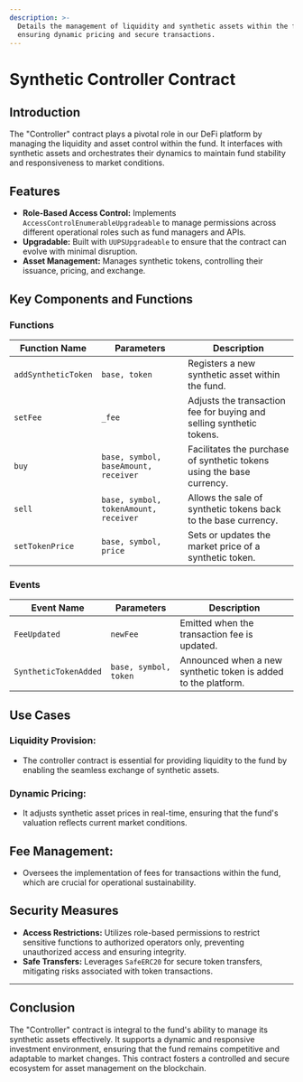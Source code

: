 ```yaml
---
description: >-
  Details the management of liquidity and synthetic assets within the fund,
  ensuring dynamic pricing and secure transactions.
---
```


# Synthetic Controller Contract



## **Introduction**

The "Controller" contract plays a pivotal role in our DeFi platform by managing the liquidity and asset control within the fund. It interfaces with synthetic assets and orchestrates their dynamics to maintain fund stability and responsiveness to market conditions.

## **Features**

* **Role-Based Access Control:** Implements `AccessControlEnumerableUpgradeable` to manage permissions across different operational roles such as fund managers and APIs.
* **Upgradable:** Built with `UUPSUpgradeable` to ensure that the contract can evolve with minimal disruption.
* **Asset Management:** Manages synthetic tokens, controlling their issuance, pricing, and exchange.

## **Key Components and Functions**

### **Functions**

| Function Name       | Parameters                            | Description                                                           |
| ------------------- | ------------------------------------- | --------------------------------------------------------------------- |
| `addSyntheticToken` | `base, token`                         | Registers a new synthetic asset within the fund.                      |
| `setFee`            | `_fee`                                | Adjusts the transaction fee for buying and selling synthetic tokens.  |
| `buy`               | `base, symbol, baseAmount, receiver`  | Facilitates the purchase of synthetic tokens using the base currency. |
| `sell`              | `base, symbol, tokenAmount, receiver` | Allows the sale of synthetic tokens back to the base currency.        |
| `setTokenPrice`     | `base, symbol, price`                 | Sets or updates the market price of a synthetic token.                |

### **Events**

| Event Name            | Parameters            | Description                                                    |
| --------------------- | --------------------- | -------------------------------------------------------------- |
| `FeeUpdated`          | `newFee`              | Emitted when the transaction fee is updated.                   |
| `SyntheticTokenAdded` | `base, symbol, token` | Announced when a new synthetic token is added to the platform. |

## **Use Cases**

### **Liquidity Provision:**

* The controller contract is essential for providing liquidity to the fund by enabling the seamless exchange of synthetic assets.

### **Dynamic Pricing:**

* It adjusts synthetic asset prices in real-time, ensuring that the fund's valuation reflects current market conditions.

## **Fee Management:**

* Oversees the implementation of fees for transactions within the fund, which are crucial for operational sustainability.

## **Security Measures**

* **Access Restrictions:** Utilizes role-based permissions to restrict sensitive functions to authorized operators only, preventing unauthorized access and ensuring integrity.
* **Safe Transfers:** Leverages `SafeERC20` for secure token transfers, mitigating risks associated with token transactions.

***



## **Conclusion**

The "Controller" contract is integral to the fund's ability to manage its synthetic assets effectively. It supports a dynamic and responsive investment environment, ensuring that the fund remains competitive and adaptable to market changes. This contract fosters a controlled and secure ecosystem for asset management on the blockchain.

